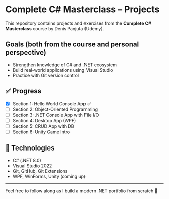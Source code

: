 # Complete C# Masterclass – Projects

This repository contains projects and exercises from the **Complete C# Masterclass** course by Denis Panjuta (Udemy).

## Goals (both from the course and personal perspective)
- Strengthen knowledge of C# and .NET ecosystem
- Build real-world applications using Visual Studio
- Practice with Git version control

## ✅ Progress
- [x] Section 1: Hello World Console App ✅
- [ ] Section 2: Object-Oriented Programming
- [ ] Section 3: .NET Console App with File I/O
- [ ] Section 4: Desktop App (WPF)
- [ ] Section 5: CRUD App with DB
- [ ] Section 6: Unity Game Intro

## 🧠 Technologies
- C# (.NET 8.0)
- Visual Studio 2022
- Git, GitHub, Git Extensions
- WPF, WinForms, Unity (coming up)

---

Feel free to follow along as I build a modern .NET portfolio from scratch 🚀

